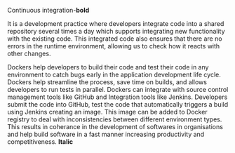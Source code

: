 Continuous integration-**bold**

It is a development practice where developers integrate code into a shared repository several times a day which supports integrating new functionality with the existing code. This integrated code also ensures that there are no errors in the runtime environment, allowing us to check how it reacts with other changes.

Dockers help developers to build their code and test their code in any environment to catch bugs early in the application development life cycle. Dockers help streamline the process, save time on builds, and allows developers to run tests in parallel.
Dockers can integrate with source control management tools like GitHub and Integration tools like Jenkins. Developers submit the code into GitHub, test the code that automatically triggers a build using Jenkins creating an image. This image can be added to Docker registry to deal with inconsistencies between different environment types.
This results in coherance in the development of softwares in organisations and help build software in a fast manner increasing productivity and competitiveness.
**Italic**
